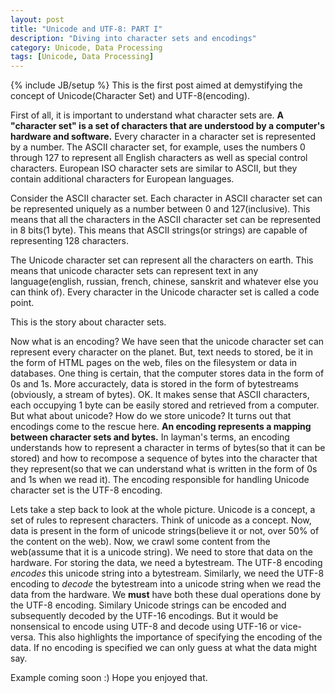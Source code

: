 ```yaml
---
layout: post
title: "Unicode and UTF-8: PART I"
description: "Diving into character sets and encodings"
category: Unicode, Data Processing
tags: [Unicode, Data Processing]
---
```

{% include JB/setup %}
This is the first post aimed at demystifying the concept of Unicode(Character Set) and UTF-8(encoding). 

First of all, it is important to understand what character sets are. <b>A "character set" is a set of characters that are understood by a computer's hardware and software.</b> Every character in a character set is represented by a number. The ASCII character set, for example, uses the numbers 0 through 127 to represent all English characters as well as special control characters. European ISO character sets are similar to ASCII, but they contain additional characters for European languages. 

Consider the ASCII character set. Each character in ASCII character set can be represented uniquely as a number between 0 and 127(inclusive). This means that all the characters in the ASCII character set can be represented in 8 bits(1 byte). This means that ASCII strings(or strings) are capable of representing 128 characters.

The Unicode character set can represent all the characters on earth. This means that unicode character sets can represent text in any language(english, russian, french, chinese, sanskrit and whatever else you can think of). Every character in the Unicode character set is called a code point. 

This is the story about character sets. 

Now what is an encoding? We have seen that the unicode character set can represent every character on the planet. But, text needs to stored, be it in the form of HTML pages on the web, files on the filesystem or data in databases. One thing is certain, that the computer stores data in the form of 0s and 1s. More accuractely, data is stored in the form of bytestreams (obviously, a stream of bytes). OK. It makes sense that ASCII characters, each occupying 1 byte can be easily stored and retrieved from a computer. But what about unicode? How do we store unicode? It turns out that encodings come to the rescue here. <b>An encoding represents a mapping between character sets and bytes.</b> In layman's terms, an encoding understands how to represent a character in terms of bytes(so that it can be stored) and how to recompose a sequence of bytes into the character that they represent(so that we can understand what is written in the form of 0s and 1s when we read it). The encoding responsible for handling Unicode character set is the UTF-8 encoding.

Lets take a step back to look at the whole picture. Unicode is a concept, a set of rules to represent characters. Think of unicode as a concept. Now, data is present in the form of unicode strings(believe it or not, over 50% of the content on the web). Now, we crawl some content from the web(assume that it is a unicode string). We need to store that data on the hardware. For storing the data, we need a bytestream. The UTF-8 encoding <i>encodes</i> this unicode string into a bytestream. Similarly, we need the UTF-8 encoding to <i>decode</i> the bytestream into a unicode string when we read the data from the hardware. We <b>must</b> have both these dual operations done by the UTF-8 encoding. Similary Unicode strings can be encoded and subsequently decoded by the UTF-16 encodings. But it would be nonsensical to encode using UTF-8 and decode using UTF-16 or vice-versa. This also highlights the importance of specifying the encoding of the data. If no encoding is specified we can only guess at what the data might say.     
 
Example coming soon :) Hope you enjoyed that. 
